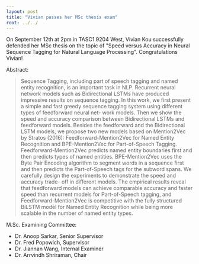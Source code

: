 ```yaml
---
layout: post
title: "Vivian passes her MSc thesis exam"
root: ../../
---
```


On September 12th at 2pm in TASC1 9204 West, Vivian Kou successfully defended her MSc
thesis on the topic of "Speed versus Accuracy in Neural Sequence Tagging for
Natural Language Processing". Congratulations Vivian!

Abstract:

> Sequence Tagging, including part of speech tagging and named entity recognition, is an important task in NLP. Recurrent neural network models such as Bidirectional LSTMs have produced impressive results on sequence tagging. In this work, we first present a simple and fast greedy sequence tagging system using different types of feedforward neural net- work models. Then we show the speed and accuracy comparison between Bidirectional LSTMs and feedforward models. Besides the feedforward and the Bidirectional LSTM models, we propose two new models based on Mention2Vec by Stratos (2016): Feedforward-Mention2Vec for Named Entity Recognition and BPE-Mention2Vec for Part-of-Speech Tagging.  Feedforward-Mention2Vec predicts named entity boundaries first and then predicts types of named entities. BPE-Mention2Vec uses the Byte Pair Encoding algorithm to segment words in a sequence first and then predicts the Part-of-Speech tags for the subword spans. We carefully design the experiments to demonstrate the speed and accuracy trade- off in different models. The empirical results reveal that feedforward models can achieve comparable accuracy and faster speed than recurrent models for Part-of-Speech tagging, and Feedforward-Mention2Vec is competitive with the fully structured BiLSTM model for Named Entity Recognition while being more scalable in the number of named entity types.

M.Sc. Examining Committee:

* Dr. Anoop Sarkar, Senior Supervisor
* Dr. Fred Popowich, Supervisor
* Dr. Jiannan Wang, Internal Examiner
* Dr. Arrvindh Shriraman, Chair
